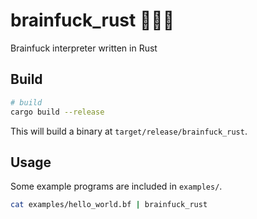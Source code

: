 # brainfuck_rust 🧠🤯🦀 
Brainfuck interpreter written in Rust

## Build 
``` bash
# build
cargo build --release
```

This will build a binary at `target/release/brainfuck_rust`.

## Usage
Some example programs are included in `examples/`.

```bash
cat examples/hello_world.bf | brainfuck_rust
```

